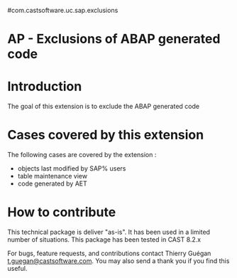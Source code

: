 #com.castsoftware.uc.sap.exclusions 

# AP - Exclusions of ABAP generated code  

# Introduction
The goal of this extension is to exclude the ABAP generated code    

# Cases covered by this extension

The following cases are covered by the extension :
- objects last modified by SAP% users 
- table maintenance view 
- code generated by AET 


# How to contribute

This technical package is deliver "as-is". It has been used in a limited number of situations. 
This package has been tested in CAST 8.2.x

For bugs, feature requests, and contributions contact Thierry Guégan t.guegan@castsoftware.com. You may also send a thank you if you find this useful.
